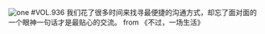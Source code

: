 ![one](http://image.wufazhuce.com/FsCE4JFJLv1T_zBkiAuJPElr4LSe)
#VOL.936
我们花了很多时间来找寻最便捷的沟通方式，却忘了面对面的一个眼神一句话才是最贴心的交流。 from 《不过，一场生活》